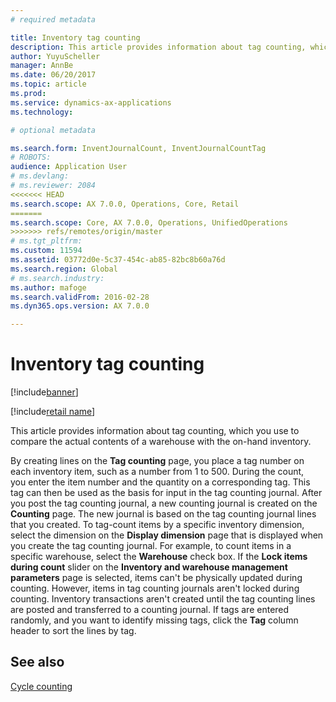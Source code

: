```yaml
---
# required metadata

title: Inventory tag counting
description: This article provides information about tag counting, which you use to compare the actual contents of a warehouse with the on-hand inventory. 
author: YuyuScheller
manager: AnnBe
ms.date: 06/20/2017
ms.topic: article
ms.prod: 
ms.service: dynamics-ax-applications
ms.technology: 

# optional metadata

ms.search.form: InventJournalCount, InventJournalCountTag
# ROBOTS: 
audience: Application User
# ms.devlang: 
# ms.reviewer: 2084
<<<<<<< HEAD
ms.search.scope: AX 7.0.0, Operations, Core, Retail
=======
ms.search.scope: Core, AX 7.0.0, Operations, UnifiedOperations
>>>>>>> refs/remotes/origin/master
# ms.tgt_pltfrm: 
ms.custom: 11594
ms.assetid: 03772d0e-5c37-454c-ab85-82bc8b60a76d
ms.search.region: Global
# ms.search.industry: 
ms.author: mafoge
ms.search.validFrom: 2016-02-28
ms.dyn365.ops.version: AX 7.0.0

---
```


# Inventory tag counting

[!include[banner](../includes/banner.md)]

[!include[retail name](../includes/retail-name.md)]


This article provides information about tag counting, which you use to compare the actual contents of a warehouse with the on-hand inventory. 

By creating lines on the **Tag counting** page, you place a tag number on each inventory item, such as a number from 1 to 500. During the count, you enter the item number and the quantity on a corresponding tag. This tag can then be used as the basis for input in the tag counting journal. After you post the tag counting journal, a new counting journal is created on the **Counting** page. The new journal is based on the tag counting journal lines that you created. To tag-count items by a specific inventory dimension, select the dimension on the **Display dimension** page that is displayed when you create the tag counting journal. For example, to count items in a specific warehouse, select the **Warehouse** check box. If the **Lock items during count** slider on the **Inventory and warehouse management parameters** page is selected, items can't be physically updated during counting. However, items in tag counting journals aren't locked during counting. Inventory transactions aren't created until the tag counting lines are posted and transferred to a counting journal. If tags are entered randomly, and you want to identify missing tags, click the **Tag** column header to sort the lines by tag.

See also
--------

[Cycle counting](../warehousing/cycle-counting.md)



